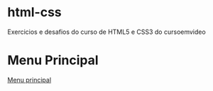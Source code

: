 # html-css
 Exercicios e desafios do curso de HTML5 e CSS3 do cursoemvideo

<h1> Menu Principal</h1>

<a href="menuprincipal/index.html">Menu principal</a>